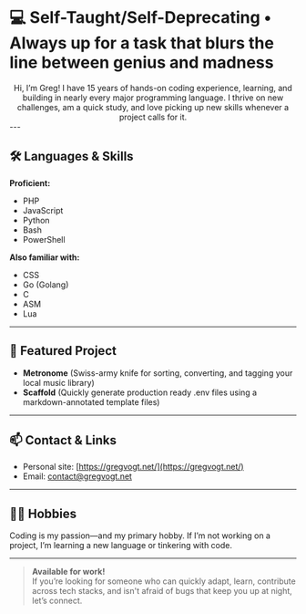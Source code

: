 # 💻 Self-Taught/Self-Deprecating • Always up for a task that blurs the line between genius and madness

<div align="center">
Hi, I’m Greg! I have 15 years of hands-on coding experience, learning, and building in nearly every major programming language. I thrive on new challenges, am a quick study, and love picking up new skills whenever a project calls for it.
</div>
---

## 🛠️ Languages & Skills

**Proficient:**  
- PHP
- JavaScript
- Python
- Bash
- PowerShell

**Also familiar with:**  
- CSS
- Go (Golang)
- C
- ASM
- Lua

---

## 🚧 Featured Project

- **Metronome** (Swiss-army knife for sorting, converting, and tagging your local music library)
- **Scaffold** (Quickly generate production ready .env files using a markdown-annotated template files)

---

## 📫 Contact & Links

- Personal site: [https://gregvogt.net/](https://gregvogt.net/)
- Email: [contact@gregvogt.net](mailto:contact@gregvogt.net)
---

## 🧑‍💻 Hobbies

Coding is my passion—and my primary hobby. If I’m not working on a project, I’m learning a new language or tinkering with code.

---

> **Available for work!**  
> If you’re looking for someone who can quickly adapt, learn, contribute across tech stacks, and isn't afraid of bugs that keep you up at night, let’s connect.
